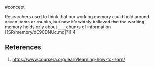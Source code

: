 #concept 

Researchers used to think that our working memory could hold around seven items or chunks, but now it's widely believed that the working memory holds only about `___` chunks of information
[[SR/memory/dC90DNUc.md|?]]
4
## References
1. https://www.coursera.org/learn/learning-how-to-learn/